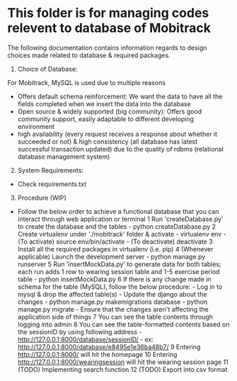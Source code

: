 # This folder is for managing codes relevent to database of Mobitrack

The following documentation contains information regards to design choices made related to database & required packages.

1. Choice of Database: 

For Mobitrack, MySQL is used due to multiple reasons
- Offers default schema reinforcement: We want the data to have all the fields completed when we insert the data into the database
- Open source & widely supported (big community): Offers good community support, easily adaptable to different developing environment
- high availability (every request receives a response about whether it succeeded or not) & high consistency (all database has latest successful transaction updated) due to the quality of rdbms (relational database management system)
	
2. System Requirements:
- Check requirements.txt

3. Procedure (WIP)
- Follow the below order to achieve a functional database that you can interact through web application or terminal
	1 Run 'createDatabase.py' to create the database and the tables
		- python createDatabase.py
	2 Create virtualenv under './mobitrack' folder & activate
		- virtualenv env
		- (To activate) source env/bin/activate
		- (To deactivate) deactivate
	3 Install all the required packages in virtualenv (i.e. pip)
	4 (Whenever applicable) Launch the development server
		- python manage.py runserver
	5 Run 'insertMockData.py' to generate data for both tables; each run adds 1 row to wearing session table and 1-5 exercise period table
		- python insertMockData.py
	6 If there is any change made in schema for the table (MySQL), follow the below procedure:
		- Log in to mysql & drop the affected table(s)
		- Update the django about the changes
			- python manage.py makemigrations database
			- python manage.py migrate
		- Ensure that the changes aren't affecting the application side of things
	7 You can see the table contents through logging into admin
	8 You can see the table-formatted contents based on the sessionID by using following address
		- http://127.0.0.1:8000/database/sessionID/
		- ex: http://127.0.0.1:8000/database/e8495e1e36ba48b7/
	9 Entering http://127.0.0.1:8000/ will hit the homepage
	10 Entering http://127.0.0.1:8000/wearingsession will hit the wearing session page
	11 (TODO) Implementing search function 
	12 (TODO) Export into csv format
			
	